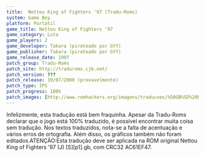 ```yaml
---
title:  Nettou King of Fighters '97 (Tradu-Roms)
system: Game Boy
platform: Portátil
game_title: Nettou King of Fighters '97
game_category: Luta
game_players: 2
game_developer: Takara (pirateado por GYY)
game_publisher: Takara (pirateado por GYY)
game_release_date: 1997
patch_group: Tradu-Roms
patch_site: http://traduroms.cjb.net/
patch_version: ???
patch_release: 19/07/2000 (provavelmente)
patch_type: IPS
patch_progress: 100%
patch_images: [http://www.romhackers.org/imagens/traducoes/%5BGB%5D%20Nettou%20King%20of%20Fighters%20'97%20-%20Tradu-Roms%20-01.png,http://www.romhackers.org/imagens/traducoes/%5BGB%5D%20Nettou%20King%20of%20Fighters%20'97%20-%20Tradu-Roms%20-02.png,http://www.romhackers.org/imagens/traducoes/%5BGB%5D%20Nettou%20King%20of%20Fighters%20'97%20-%20Tradu-Roms%20-03.png]
---
```

Infelizmente, esta tradução está bem fraquinha. Apesar da Tradu-Roms declarar que o jogo está 100% traduzido, é possível encontrar muita coisa sem tradução. Nos textos traduzidos, nota-se a falta de acentuação e vários erros de ortografia. Além disso, os gráficos também não foram editados.ATENÇÃO:Esta tradução deve ser aplicada na ROM original Nettou King of Fighters '97 (J) [S][p1].gb, com CRC32 AC61EF47.